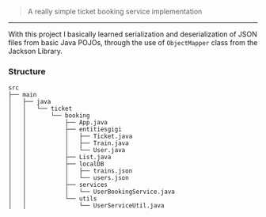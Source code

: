 > A really simple ticket booking service implementation

---

With this project I basically learned serialization and deserialization of JSON
files from basic Java POJOs, through the use of `ObjectMapper` class from the
Jackson Library.




### Structure
``` shell
src
├── main
│   ├── java
│   │   └── ticket
│   │       └── booking
│   │           ├── App.java
│   │           ├── entitiesgigi
│   │           │   ├── Ticket.java
│   │           │   ├── Train.java
│   │           │   └── User.java
│   │           ├── List.java
│   │           ├── localDB
│   │           │   ├── trains.json
│   │           │   └── users.json
│   │           ├── services
│   │           │   └── UserBookingService.java
│   │           └── utils
│   │               └── UserServiceUtil.java
```
